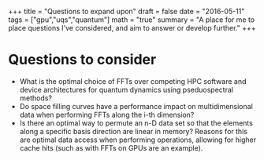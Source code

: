 +++
title = "Questions to expand upon"
draft = false
date = "2016-05-11"
tags = ["gpu","uqs","quantum"]
math = "true"
summary = "A place for me to place questions I've considered, and aim to answer or develop further."
+++

# Questions to consider

- What is the optimal choice of FFTs over competing HPC software and device architectures for quantum dynamics using pseduospectral methods?
- Do space filling curves have a performance impact on multidimensional data when performing FFTs along the i-th dimension?
- Is there an optimal way to permute an n-D data set so that the elements along a specific basis direction are linear in memory? Reasons for this are optimal data access when performing operations, allowing for higher cache hits (such as with FFTs on GPUs are an example).
